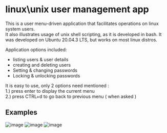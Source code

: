 # linux\unix user management app

This is a user menu-driven application that facilitates operations on linux system users.  
It also illustrates usage of unix shell scripting, as it is developed in bash.
It was developed on Ubuntu 20.04.3 LTS, but works on most linux distros.

Application options included:
* listing users & user details
* creating and deleting users
* Setting & changing passwords
* Locking & unlocking passwords

It is easy to use, only 2 options need mentioned :  
1.) press enter to display the current menu  
2.) press CTRL+d to go back to previous menu ( when asked )

## Examples

![image](https://user-images.githubusercontent.com/95858490/156162053-a7b42d09-8b66-44f4-8e4a-c4907aa720c7.png) ![image](https://user-images.githubusercontent.com/95858490/156162287-27ff9ce3-62bd-4d6d-ba7d-6cba6c28f1ab.png) ![image](https://user-images.githubusercontent.com/95858490/156163388-d0306e04-3ccc-49d7-877d-d8dd757b3fc7.png)


